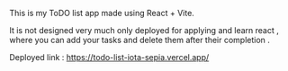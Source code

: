 This is my ToDO list app made using React + Vite.

It is not designed very much only deployed for applying and learn react , where you can add your tasks and delete them after their completion .

Deployed link : https://todo-list-iota-sepia.vercel.app/

